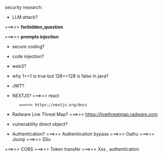 security research:

- LLM attack?
  
 ===>>> **forbidden_question**
 
 ===>>> **prompts injection**

- secure coding?

- code injection?

- web3?

- why 1==1 is true but 128==128 is false in java?

- JWT?

- NEXTJS? ===>>> react

         ===>>> https://nextjs.org/docs

- Radware Live Threat Map? ===>>> https://livethreatmap.radware.com

- vulnerability direct object?

- Authentication?
===>>> Authentication bypass
===>>> Oathu
===>>> Jsonp
===>>> SSo

===>>> CORS
===>>> Token transfer
===>>> Xss , authentication


